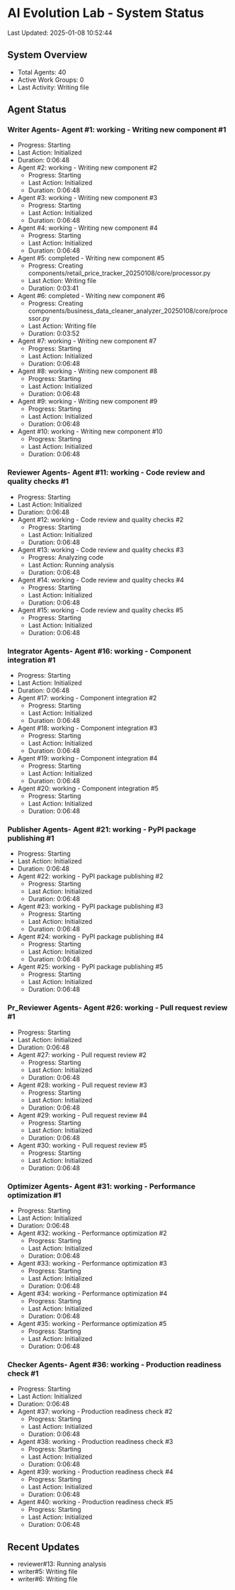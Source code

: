 # AI Evolution Lab - System Status
Last Updated: 2025-01-08 10:52:44

## System Overview
- Total Agents: 40
- Active Work Groups: 0
- Last Activity: Writing file

## Agent Status

### Writer Agents- Agent #1: working - Writing new component #1
  - Progress: Starting
  - Last Action: Initialized
  - Duration: 0:06:48
- Agent #2: working - Writing new component #2
  - Progress: Starting
  - Last Action: Initialized
  - Duration: 0:06:48
- Agent #3: working - Writing new component #3
  - Progress: Starting
  - Last Action: Initialized
  - Duration: 0:06:48
- Agent #4: working - Writing new component #4
  - Progress: Starting
  - Last Action: Initialized
  - Duration: 0:06:48
- Agent #5: completed - Writing new component #5
  - Progress: Creating components/retail_price_tracker_20250108/core/processor.py
  - Last Action: Writing file
  - Duration: 0:03:41
- Agent #6: completed - Writing new component #6
  - Progress: Creating components/business_data_cleaner_analyzer_20250108/core/processor.py
  - Last Action: Writing file
  - Duration: 0:03:52
- Agent #7: working - Writing new component #7
  - Progress: Starting
  - Last Action: Initialized
  - Duration: 0:06:48
- Agent #8: working - Writing new component #8
  - Progress: Starting
  - Last Action: Initialized
  - Duration: 0:06:48
- Agent #9: working - Writing new component #9
  - Progress: Starting
  - Last Action: Initialized
  - Duration: 0:06:48
- Agent #10: working - Writing new component #10
  - Progress: Starting
  - Last Action: Initialized
  - Duration: 0:06:48

### Reviewer Agents- Agent #11: working - Code review and quality checks #1
  - Progress: Starting
  - Last Action: Initialized
  - Duration: 0:06:48
- Agent #12: working - Code review and quality checks #2
  - Progress: Starting
  - Last Action: Initialized
  - Duration: 0:06:48
- Agent #13: working - Code review and quality checks #3
  - Progress: Analyzing code
  - Last Action: Running analysis
  - Duration: 0:06:48
- Agent #14: working - Code review and quality checks #4
  - Progress: Starting
  - Last Action: Initialized
  - Duration: 0:06:48
- Agent #15: working - Code review and quality checks #5
  - Progress: Starting
  - Last Action: Initialized
  - Duration: 0:06:48

### Integrator Agents- Agent #16: working - Component integration #1
  - Progress: Starting
  - Last Action: Initialized
  - Duration: 0:06:48
- Agent #17: working - Component integration #2
  - Progress: Starting
  - Last Action: Initialized
  - Duration: 0:06:48
- Agent #18: working - Component integration #3
  - Progress: Starting
  - Last Action: Initialized
  - Duration: 0:06:48
- Agent #19: working - Component integration #4
  - Progress: Starting
  - Last Action: Initialized
  - Duration: 0:06:48
- Agent #20: working - Component integration #5
  - Progress: Starting
  - Last Action: Initialized
  - Duration: 0:06:48

### Publisher Agents- Agent #21: working - PyPI package publishing #1
  - Progress: Starting
  - Last Action: Initialized
  - Duration: 0:06:48
- Agent #22: working - PyPI package publishing #2
  - Progress: Starting
  - Last Action: Initialized
  - Duration: 0:06:48
- Agent #23: working - PyPI package publishing #3
  - Progress: Starting
  - Last Action: Initialized
  - Duration: 0:06:48
- Agent #24: working - PyPI package publishing #4
  - Progress: Starting
  - Last Action: Initialized
  - Duration: 0:06:48
- Agent #25: working - PyPI package publishing #5
  - Progress: Starting
  - Last Action: Initialized
  - Duration: 0:06:48

### Pr_Reviewer Agents- Agent #26: working - Pull request review #1
  - Progress: Starting
  - Last Action: Initialized
  - Duration: 0:06:48
- Agent #27: working - Pull request review #2
  - Progress: Starting
  - Last Action: Initialized
  - Duration: 0:06:48
- Agent #28: working - Pull request review #3
  - Progress: Starting
  - Last Action: Initialized
  - Duration: 0:06:48
- Agent #29: working - Pull request review #4
  - Progress: Starting
  - Last Action: Initialized
  - Duration: 0:06:48
- Agent #30: working - Pull request review #5
  - Progress: Starting
  - Last Action: Initialized
  - Duration: 0:06:48

### Optimizer Agents- Agent #31: working - Performance optimization #1
  - Progress: Starting
  - Last Action: Initialized
  - Duration: 0:06:48
- Agent #32: working - Performance optimization #2
  - Progress: Starting
  - Last Action: Initialized
  - Duration: 0:06:48
- Agent #33: working - Performance optimization #3
  - Progress: Starting
  - Last Action: Initialized
  - Duration: 0:06:48
- Agent #34: working - Performance optimization #4
  - Progress: Starting
  - Last Action: Initialized
  - Duration: 0:06:48
- Agent #35: working - Performance optimization #5
  - Progress: Starting
  - Last Action: Initialized
  - Duration: 0:06:48

### Checker Agents- Agent #36: working - Production readiness check #1
  - Progress: Starting
  - Last Action: Initialized
  - Duration: 0:06:48
- Agent #37: working - Production readiness check #2
  - Progress: Starting
  - Last Action: Initialized
  - Duration: 0:06:48
- Agent #38: working - Production readiness check #3
  - Progress: Starting
  - Last Action: Initialized
  - Duration: 0:06:48
- Agent #39: working - Production readiness check #4
  - Progress: Starting
  - Last Action: Initialized
  - Duration: 0:06:48
- Agent #40: working - Production readiness check #5
  - Progress: Starting
  - Last Action: Initialized
  - Duration: 0:06:48


## Recent Updates
- reviewer#13: Running analysis
- writer#5: Writing file
- writer#6: Writing file
